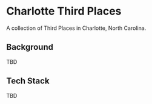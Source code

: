 # Charlotte Third Places

A collection of Third Places in Charlotte, North Carolina.

## Background

TBD

## Tech Stack

TBD
